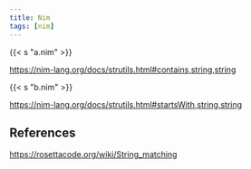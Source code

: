 ```yaml
---
title: Nim
tags: [nim]
---
```


{{< s "a.nim" >}}

<https://nim-lang.org/docs/strutils.html#contains,string,string>

{{< s "b.nim" >}}

<https://nim-lang.org/docs/strutils.html#startsWith,string,string>

## References

<https://rosettacode.org/wiki/String_matching>
